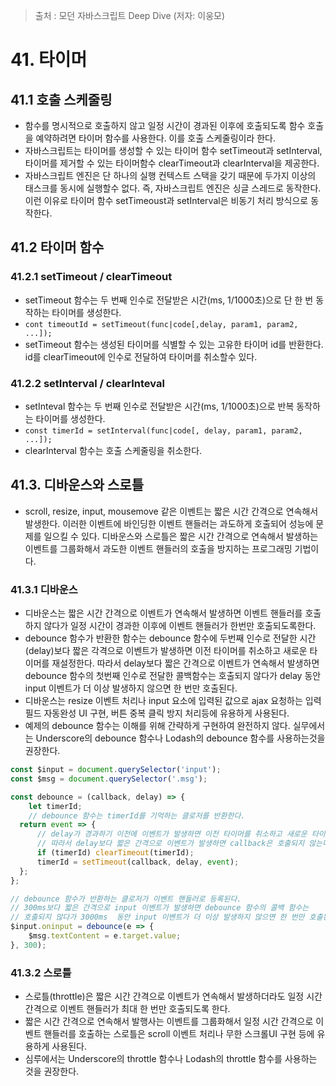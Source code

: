 > 출처 : 모던 자바스크립트 Deep Dive (저자: 이웅모)

# 41. 타이머
## 41.1 호출 스케줄링
- 함수를 명시적으로 호출하지 않고 일정 시간이 경과된 이후에 호출되도록 함수 호출을 예약하려면 타이머 함수를 사용한다.
  이를 호출 스케줄링이라 한다.
- 자바스크립트는 타이머를 생성할 수 있는 타이머 함수 setTimeout과 setInterval, 타이머를 제거할 수 있는 타이머함수
  clearTimeout과 clearInterval을 제공한다.
- 자바스크립트 엔진은 단 하나의 실행 컨텍스트 스택을 갖기 때문에 두가지 이상의 태스크를 동시에 실행할수 없다.
  즉, 자바스크립트 엔진은 싱글 스레드로 동작한다. 이런 이유로 타이머 함수 setTimeoust과 setInterval은 비동기 처리 방식으로 동작한다.
  
## 41.2 타이머 함수
### 41.2.1 setTimeout / clearTimeout
- setTimeout 함수는 두 번째 인수로 전달받은 시간(ms, 1/1000초)으로 단 한 번 동작하는 타이머를 생성한다.
- `cont timeoutId = setTimeout(func|code[,delay, param1, param2, ...]);`
- setTimeout 함수는 생성된 타이머를 식별할 수 있는 고유한 타이머 id를 반환한다. id를 clearTimeout에 인수로 전달하여 타이머를 취소할수 있다.

### 41.2.2 setInterval / clearInteval
- setInteval 함수는 두 번째 인수로 전달받은 시간(ms, 1/1000초)으로 반복 동작하는 타이머를 생성한다.
- `const timerId = setInterval(func|code[, delay, param1, param2, ...]);`
- clearInterval 함수는 호출 스케줄링을 취소한다.

## 41.3. 디바운스와 스로틀
- scroll, resize, input, mousemove 같은 이벤트는 짧은 시간 간격으로 연속해서 발생한다. 이러한 이벤트에 바인딩한 이벤트 핸들러는 과도하게
  호출되어 성능에 문제를 일으킬 수 있다. 디바운스와 스로틀은 짧은 시간 간격으로 연속해서 발생하는 이벤트를 그룹화해서 과도한 이벤트 핸들러의
  호출을 방지하는 프로그래밍 기법이다.

### 41.3.1 디바운스
- 디바운스는 짧은 시간 간격으로 이벤트가 연속해서 발생하면 이벤트 핸들러를 호출하지 않다가 일정 시간이 경과한 이후에 이벤트 핸들러가 한번만
  호출되도록한다.
- debounce 함수가 반환한 함수는 debounce 함수에 두번째 인수로 전달한 시간(delay)보다 짧은 각격으로 이벤트가 발생하면 이전 타이머를 취소하고
  새로운 타이머를 재설정한다. 따라서 delay보다 짧은 간격으로 이벤트가 연속해서 발생하면 debounce 함수의 첫번째 인수로 전달한 콜백함수는 호출되지
  않다가 delay 동안 input 이벤트가 더 이상 발생하지 않으면 한 번만 호출된다.
- 디바운스는 resize 이벤트 처리나 input 요소에 입력된 값으로 ajax 요청하는 입력 필드 자동완성 UI 구현, 버튼 중복 클릭 방지 처리등에 유용하게 사용된다.
- 예제의 debounce 함수는 이해를 위해 간략하게 구현하여 완전하지 않다. 실무에서는 Underscore의 debounce 함수나 Lodash의 debounce 함수를 사용하는것을
  권장한다.

```javascript
const $input = document.querySelector('input');
const $msg = document.querySelector('.msg');

const debounce = (callback, delay) => {
    let timerId;
    // debounce 함수는 timerId를 기억하는 클로저를 반환한다.
  return event => {
      // delay가 경과하기 이전에 이벤트가 발생하면 이전 타이머를 취소하고 새로운 타이머를 재설정한다.
      // 따라서 delay보다 짧은 간격으로 이벤트가 발생하면 callback은 호출되지 않는다.
      if (timerId) clearTimeout(timerId);
      timerId = setTimeout(callback, delay, event);
  };
};

// debounce 함수가 반환하는 클로저가 이벤트 핸들러로 등록된다.
// 300ms보다 짧은 간격으로 input 이벤트가 발생하면 debounce 함수의 콜백 함수는
// 호출되지 않다가 3000ms  동안 input 이벤트가 더 이상 발생하지 않으면 한 번만 호출된다.
$input.oninput = debounce(e => {
    $msg.textContent = e.target.value;
}, 300);
```

### 41.3.2 스로틀
- 스로틀(throttle)은 짧은 시간 간격으로 이벤트가 연속해서 발생하더라도 일정 시간 간격으로 이벤트 핸들러가 최대 한 번만 호출되도록 한다.
- 짧은 시간 간격으로 연속해서 발행사는 이벤트를 그룹화해서 일정 시간 간격으로 이벤트 핸들러를 호출하는 스로틀은 scroll 이벤트 처리나
  무한 스크롤UI 구현 등에 유용하게 사용된다.
- 심루에서는 Underscore의 throttle 함수나 Lodash의 throttle 함수를 사용하는 것을 권장한다.

